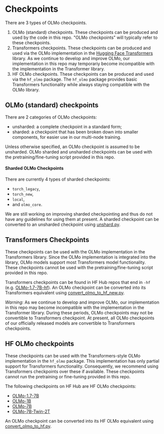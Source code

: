 Checkpoints
===

There are 3 types of OLMo checkpoints.

1. OLMo (standard) checkpoints. These checkpoints can be produced and used by the code in this repo. "OLMo checkpoints" will typically refer to these checkpoints.
2. Transformers checkpoints. These checkpoints can be produced and used via the OLMo implementation in the [Hugging Face Transformers](https://huggingface.co/docs/transformers/index) library. As we continue to develop and improve OLMo, our implementation in this repo may temporariy become incompatible with the implementation in the Transformer library.
3. HF OLMo checkpoints. These checkpoints can be produced and used via the `hf_olmo` package. The `hf_olmo` package provides basic Transformers functionality while always staying compatible with the OLMo library.

OLMo (standard) checkpoints
---

There are 2 categories of OLMo checkpoints:
- unsharded: a complete checkpoint in a standard form;
- sharded: a checkpoint that has been broken down into smaller components, for easier use in our multi-node training.

Unless otherwise specified, an OLMo checkpoint is assumed to be unsharded. OLMo sharded and unsharded checkpoints can be used with the pretraining/fine-tuning script provided in this repo.

#### Sharded OLMo Checkpoints

There are currently 4 types of sharded checkpoints:
- `torch_legacy`,
- `torch_new`,
- `local`,
- and `olmo_core`.

We are still working on improving sharded checkpointing and thus do not have any guidelines for using them at present. A sharded checkpoint can be converted to an unsharded checkpoint using [unshard.py](https://github.com/allenai/OLMo/blob/main/scripts/unshard.py).

Transformers Checkpoints
---

These checkpoints can be used with the OLMo implementation in the Transformers library. Since the OLMo implementation is integrated into the library, OLMo models support most Transformers model functionality. These checkpoints cannot be used with the pretraining/fine-tuning script provided in this repo.

Transformers checkpoints can be found in HF Hub repos that end in `-hf` (e.g. [OLMo-1.7-7B-hf](https://huggingface.co/allenai/OLMo-1.7-7B-hf)). An OLMo checkpoint can be converted into its Transformers equivalent using [convert_olmo_to_hf_new.py](https://github.com/allenai/OLMo/blob/main/scripts/convert_olmo_to_hf_new.py).

*Warning*: As we continue to develop and improve OLMo, our implementation in this repo may become incompatible with the implementation in the Transformer library. During these periods, OLMo checkpoints may not be convertible to Transformers checkpoint. At present, all OLMo checkpoints of our officially released models are convertible to Transformers checkpoints.

HF OLMo checkpoints
---

These checkpoints can be used with the Transformers-style OLMo implementation in the `hf_olmo` package. This implementation has only partial support for Transformers functionality. Consequently, we recommend using Transformers checkpoints over these if available. These checkpoints cannot run the pretraining or fine-tuning provided in this repo.

The following checkpoints on HF Hub are HF OLMo checkpoints:
- [OLMo-1.7-7B](https://huggingface.co/allenai/OLMo-1.7-7B)
- [OLMo-1B](https://huggingface.co/allenai/OLMo-1B)
- [OLMo-7B](https://huggingface.co/allenai/OLMo-7B)
- [OLMo-7B-Twin-2T](https://huggingface.co/allenai/OLMo-7B-Twin-2T)

An OLMo checkpoint can be converted into its HF OLMo equivalent using [convert_olmo_to_hf.py](https://github.com/allenai/OLMo/blob/main/hf_olmo/convert_olmo_to_hf.py).
